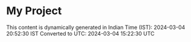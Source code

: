 # My Project

This content is dynamically generated in Indian Time (IST): 2024-03-04 20:52:30 IST
Converted to UTC: 2024-03-04 15:22:30 UTC

